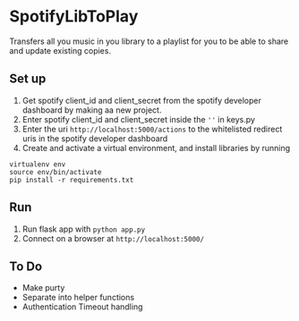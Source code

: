 # SpotifyLibToPlay
Transfers all you music in you library to a playlist for you to be able to share and update existing copies.

## Set up ##
1. Get spotify client_id and client_secret from the spotify developer dashboard by making aa new project.
2. Enter spotify client_id and client_secret inside the `''` in keys.py
3. Enter the uri `http://localhost:5000/actions` to the whitelisted redirect uris in the spotify developer dashboard
4. Create and activate a virtual environment, and install libraries by running
```
virtualenv env
source env/bin/activate
pip install -r requirements.txt
```

## Run ##
1. Run flask app with `python app.py`
2. Connect on a browser at `http://localhost:5000/`

## To Do ##
* Make purty
* Separate into helper functions
* Authentication Timeout handling
